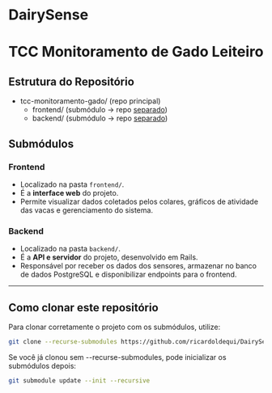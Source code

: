 # DairySense
# TCC Monitoramento de Gado Leiteiro


## Estrutura do Repositório
- tcc-monitoramento-gado/   (repo principal)
  - frontend/   (submódulo → repo [separado](https://github.com/ricardoldequi/frontend-DairySense.git))
  -  backend/    (submódulo → repo [separado](https://github.com/ricardoldequi/backend-DairySense.git))

## Submódulos

### Frontend
- Localizado na pasta `frontend/`.
- É a **interface web** do projeto.
- Permite visualizar dados coletados pelos colares, gráficos de atividade das vacas e gerenciamento do sistema.

### Backend
- Localizado na pasta `backend/`. 
- É a **API e servidor** do projeto, desenvolvido em Rails.
- Responsável por receber os dados dos sensores, armazenar no banco de dados PostgreSQL e disponibilizar endpoints para o frontend.

---

## Como clonar este repositório

Para clonar corretamente o projeto com os submódulos, utilize:

```bash
git clone --recurse-submodules https://github.com/ricardoldequi/DairySense.git
```
Se você já clonou sem --recurse-submodules, pode inicializar os submódulos depois:

```bash
git submodule update --init --recursive